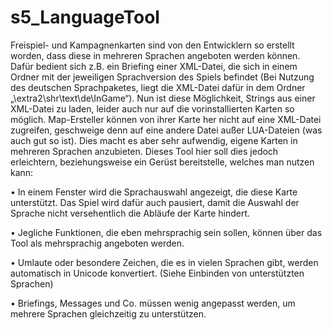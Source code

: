 # s5_LanguageTool
Freispiel- und Kampagnenkarten sind von den Entwicklern so erstellt worden, dass diese in mehreren Sprachen angeboten werden können. Dafür bedient sich z.B. ein Briefing einer XML-Datei, die sich in einem Ordner mit der jeweiligen Sprachversion des Spiels befindet (Bei Nutzung des deutschen Sprachpaketes, liegt die XML-Datei dafür in dem Ordner „\extra2\shr\text\de\InGame“). 
Nun ist diese Möglichkeit, Strings aus einer XML-Datei zu laden, leider auch nur auf die vorinstallierten Karten so möglich. Map-Ersteller können von ihrer Karte her nicht auf eine XML-Datei zugreifen, geschweige denn auf eine andere Datei außer LUA-Dateien (was auch gut so ist). Dies macht es aber sehr aufwendig, eigene Karten in mehreren Sprachen anzubieten.
Dieses Tool hier soll dies jedoch erleichtern, beziehungsweise ein Gerüst bereitstelle, welches man nutzen kann:

•	In einem Fenster wird die Sprachauswahl angezeigt, die diese Karte unterstützt. Das Spiel wird dafür auch pausiert, damit die Auswahl der Sprache nicht versehentlich die Abläufe der Karte hindert.

•	Jegliche Funktionen, die eben mehrsprachig sein sollen, können über das Tool als mehrsprachig angeboten werden.

•	Umlaute oder besondere Zeichen, die es in vielen Sprachen gibt, werden automatisch in Unicode konvertiert. (Siehe Einbinden von unterstützten Sprachen)

•	Briefings, Messages und Co. müssen wenig angepasst werden, um mehrere Sprachen gleichzeitig zu unterstützen.
